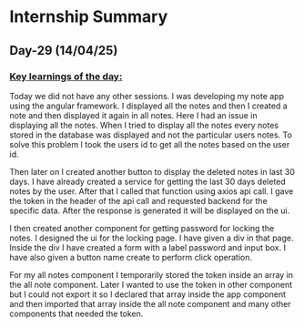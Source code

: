 # Internship Summary
## Day-29 (14/04/25)
### <ins> Key learnings of the day:</ins>
Today we did not have any other sessions. I was developing my note app using the angular framework. I displayed all the notes and then I created a note and then displayed it again in all notes. Here I had an issue in displaying all the notes. When I tried to display all the notes every notes stored in the database was displayed and not the particular users notes. To solve this problem I took the users id to get all the notes based on the user id.

Then later on I created another button to display the deleted notes in last 30 days. I have already created a service for getting the last 30 days deleted notes by the user. After that I called that function using axios api call. I gave the token in the header of the api call and requested backend for the specific data. After the response is generated it will be displayed on the ui.

I then created another component for getting password for locking the notes. I designed the ui for the locking page. I have given a div in that page. Inside the div I have created a form with a label password and input box. I have also given a button name create to perform click operation. 

For my all notes component I temporarily stored the token inside an array in the all note component. Later I wanted to use the token in other component but I could not export it so I declared that array inside the app component and then imported that array inside the all note component and many other components that needed the token.
